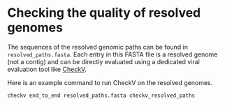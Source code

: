 # Checking the quality of resolved genomes

The sequences of the resolved genomic paths can be found in `resolved_paths.fasta`. Each entry in this FASTA file is a resolved genome (not a contig) and can be directly evaluated using a dedicated viral evaluation tool like [CheckV](https://bitbucket.org/berkeleylab/checkv/src/master/).

Here is an example command to run CheckV on the resolved genomes.

```
checkv end_to_end resolved_paths.fasta checkv_resolved_paths
```